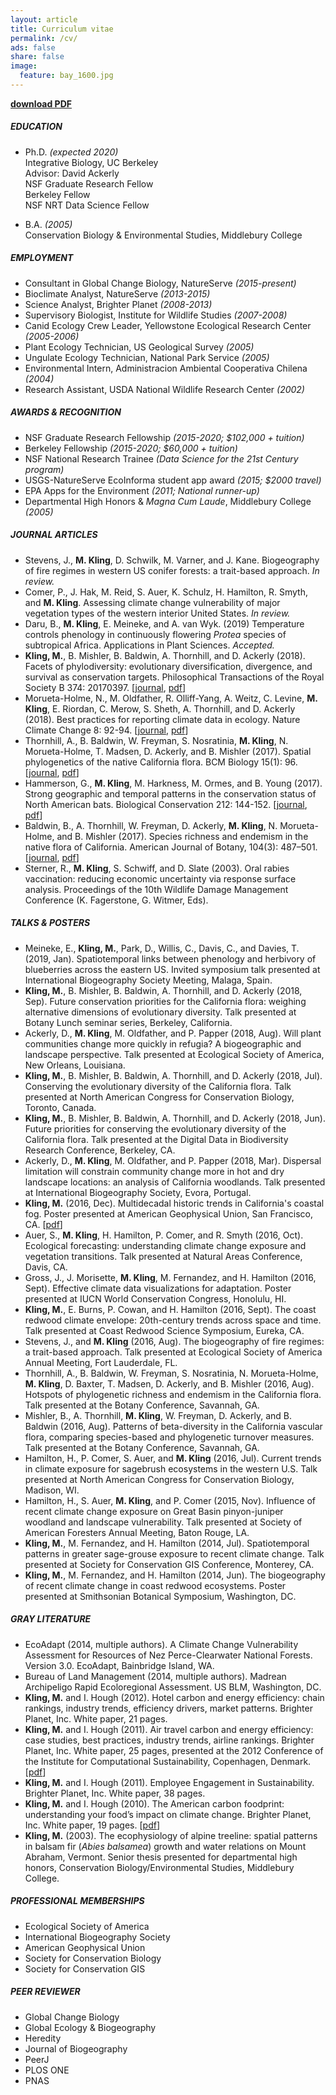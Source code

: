 ```yaml
---
layout: article
title: Curriculum vitae
permalink: /cv/
ads: false
share: false
image:
  feature: bay_1600.jpg
---
```




**[download PDF](/assets/cv.pdf)**



##### EDUCATION
* Ph.D. *(expected 2020)*<br>
Integrative Biology, UC Berkeley<br>
Advisor: David Ackerly<br>
NSF Graduate Research Fellow<br>
Berkeley Fellow<br>
NSF NRT Data Science Fellow

* B.A. *(2005)*<br>
Conservation Biology & Environmental Studies, Middlebury College

##### EMPLOYMENT
* Consultant in Global Change Biology, NatureServe *(2015-present)* 
* Bioclimate Analyst, NatureServe *(2013-2015)*
* Science Analyst, Brighter Planet *(2008-2013)*
* Supervisory Biologist, Institute for Wildlife Studies *(2007-2008)*
* Canid Ecology Crew Leader, Yellowstone Ecological Research Center *(2005-2006)*
* Plant Ecology Technician, US Geological Survey *(2005)*
* Ungulate Ecology Technician, National Park Service *(2005)* 
* Environmental Intern, Administracion Ambiental Cooperativa Chilena *(2004)*
* Research Assistant, USDA National Wildlife Research Center *(2002)*

##### AWARDS & RECOGNITION
* NSF Graduate Research Fellowship *(2015-2020; $102,000 + tuition)*
* Berkeley Fellowship *(2015-2020; $60,000 + tuition)*
* NSF National Research Trainee *(Data Science for the 21st Century program)*
* USGS-NatureServe EcoInforma student app award *(2015; $2000 travel)*
* EPA Apps for the Environment *(2011; National runner-up)*
* Departmental High Honors & *Magna Cum Laude*, Middlebury College *(2005)*

##### JOURNAL ARTICLES
* Stevens, J., **M. Kling**, D. Schwilk, M. Varner, and J. Kane. Biogeography of fire regimes in western US conifer forests: a trait-based approach. *In review.*
* Comer, P., J. Hak, M. Reid, S. Auer, K. Schulz, H. Hamilton, R. Smyth, and **M. Kling**. Assessing climate change vulnerability of major vegetation types of the western interior United States. *In review.*
* Daru, B., **M. Kling**, E. Meineke, and A. van Wyk. (2019) Temperature controls phenology in continuously flowering *Protea* species of subtropical Africa. Applications in Plant Sciences. *Accepted.*
* **Kling, M.**, B. Mishler, B. Baldwin, A. Thornhill, and D. Ackerly (2018). Facets of phylodiversity: evolutionary diversification, divergence, and survival as conservation targets. Philosophical Transactions of the Royal Society B 374: 20170397. [[journal](http://dx.doi.org/10.1098/rstb.2017.0397), [pdf](/assets/Kling_et_al_2018_PhilTransB.pdf)]
* Morueta-Holme, N., M. Oldfather, R. Olliff-Yang, A. Weitz, C. Levine, **M. Kling**, E. Riordan, C. Merow, S. Sheth, A. Thornhill, and D. Ackerly (2018). Best practices for reporting climate data in ecology. Nature Climate Change 8: 92-94.   [[journal](https://www.nature.com/articles/s41558-017-0060-2), [pdf](/assets/Morueta-Holme_et_al_NCC_2018.pdf)]
* Thornhill, A., B. Baldwin, W. Freyman, S. Nosratinia, **M. Kling**, N. Morueta-Holme, T. Madsen, D. Ackerly, and B. Mishler (2017). Spatial phylogenetics of the native California flora. BCM Biology 15(1): 96.   [[journal](https://bmcbiol.biomedcentral.com/articles/10.1186/s12915-017-0435-x), [pdf](/assets/Thornhill_et_al_BCMB_2017.pdf)]
* Hammerson, G., **M. Kling**, M. Harkness, M. Ormes, and B. Young (2017). Strong geographic and temporal patterns in the conservation status of North American bats. Biological Conservation 212: 144-152.   [[journal](https://doi.org/10.1016/j.biocon.2017.05.025), [pdf](/assets/Hammerson_et_al_BiolCons_2017.pdf)]
* Baldwin, B., A. Thornhill, W. Freyman, D. Ackerly, **M. Kling**, N. Morueta-Holme, and B. Mishler (2017). Species richness and endemism in the native flora of California. American Journal of Botany, 104(3): 487–501.   [[journal](http://www.amjbot.org/content/104/3/487.full), [pdf](/assets/Baldwin_et_al_AJB_2017.pdf)]
* Sterner, R., **M. Kling**, S. Schwiff, and D. Slate (2003). Oral rabies vaccination: reducing economic uncertainty via response surface analysis. Proceedings of the 10th Wildlife Damage Management Conference (K. Fagerstone, G. Witmer, Eds).

##### TALKS & POSTERS
* Meineke, E., **Kling, M.**, Park, D., Willis, C., Davis, C., and Davies, T. (2019, Jan). Spatiotemporal links between phenology and herbivory of blueberries across the eastern US. Invited symposium talk presented at International Biogeography Society Meeting, Malaga, Spain.
* **Kling, M.**, B. Mishler, B. Baldwin, A. Thornhill, and D. Ackerly (2018, Sep). Future conservation priorities for the California flora: weighing alternative dimensions of evolutionary diversity. Talk presented at Botany Lunch seminar series, Berkeley, California.
* Ackerly, D., **M. Kling**, M. Oldfather, and P. Papper (2018, Aug). Will plant communities change more quickly in refugia? A biogeographic and landscape perspective. Talk presented at Ecological Society of America, New Orleans, Louisiana.
* **Kling, M.**, B. Mishler, B. Baldwin, A. Thornhill, and D. Ackerly (2018, Jul). Conserving the evolutionary diversity of the California flora. Talk presented at North American Congress for Conservation Biology, Toronto, Canada.
* **Kling, M.**, B. Mishler, B. Baldwin, A. Thornhill, and D. Ackerly (2018, Jun). Future priorities for conserving the evolutionary diversity of the California flora. Talk presented at  the Digital Data in Biodiversity Research Conference, Berkeley, CA.
* Ackerly, D., **M. Kling**, M. Oldfather, and P. Papper (2018, Mar). Dispersal limitation will constrain community change more in hot and dry landscape locations: an analysis of California woodlands. Talk presented at International Biogeography Society, Evora, Portugal.
* **Kling, M.** (2016, Dec). Multidecadal historic trends in California's coastal fog. Poster presented at American Geophysical Union, San Francisco, CA. [[pdf](/assets/agu_fog_poster.pdf)]
* Auer, S., **M. Kling**, H. Hamilton, P. Comer, and R. Smyth (2016, Oct). Ecological forecasting: understanding climate change exposure and vegetation transitions. Talk presented at Natural Areas Conference, Davis, CA.
* Gross, J., J. Morisette, **M. Kling**, M. Fernandez, and H. Hamilton (2016, Sept). Effective climate data visualizations for adaptation. Poster presented at IUCN World Conservation Congress, Honolulu, HI.
* **Kling, M.**, E. Burns, P. Cowan, and H. Hamilton (2016, Sept). The coast redwood climate envelope: 20th-century trends across space and time. Talk presented at Coast Redwood Science Symposium, Eureka, CA.
* Stevens, J., and **M. Kling** (2016, Aug). The biogeography of fire regimes: a trait-based approach. Talk presented at Ecological Society of America Annual Meeting, Fort Lauderdale, FL.
* Thornhill, A., B. Baldwin, W. Freyman, S. Nosratinia, N. Morueta-Holme, **M. Kling**,  D. Baxter, T. Madsen, D. Ackerly, and B. Mishler (2016, Aug). Hotspots of phylogenetic richness and endemism in the California flora. Talk presented at the Botany Conference, Savannah, GA.
* Mishler, B., A. Thornhill, **M. Kling**, W. Freyman, D. Ackerly, and B. Baldwin (2016, Aug). Patterns of beta-diversity in the California vascular flora, comparing species-based and phylogenetic turnover measures. Talk presented at the Botany Conference, Savannah, GA.
* Hamilton, H., P. Comer, S. Auer, and **M. Kling** (2016, Jul).  Current trends in climate exposure for sagebrush ecosystems in the western U.S. Talk presented at North American Congress for Conservation Biology, Madison, WI.
* Hamilton, H., S. Auer, **M. Kling**, and P. Comer (2015, Nov).  Influence of recent climate change exposure on Great Basin pinyon-juniper woodland and landscape vulnerability. Talk presented at Society of American Foresters Annual Meeting, Baton Rouge, LA.
* **Kling, M.**, M. Fernandez, and H. Hamilton (2014, Jul). Spatiotemporal patterns in greater sage-grouse exposure to recent climate change. Talk presented at Society for Conservation GIS Conference, Monterey, CA.
* **Kling, M.**, M. Fernandez, and H. Hamilton (2014, Jun).  The biogeography of recent climate change in coast redwood ecosystems. Poster presented at Smithsonian Botanical Symposium, Washington, DC.

##### GRAY LITERATURE
* EcoAdapt (2014, multiple authors). A Climate Change Vulnerability Assessment for Resources of Nez Perce-Clearwater National Forests. Version 3.0. EcoAdapt, Bainbridge Island, WA.
* Bureau of Land Management (2014, multiple authors). Madrean Archipeligo Rapid Ecoloregional Assessment. US BLM, Washington, DC.
* **Kling, M.** and I. Hough (2012). Hotel carbon and energy efficiency: chain rankings, industry trends, efficiency drivers, market patterns. Brighter Planet, Inc. White paper, 21 pages.
* **Kling, M.** and I. Hough (2011). Air travel carbon and energy efficiency: case studies, best practices, industry trends, airline rankings. Brighter Planet, Inc. White paper, 25 pages, presented at the 2012 Conference of the Institute for Computational Sustainability, Copenhagen, Denmark.   [[pdf](/assets/aviation_emissions.pdf)]
* **Kling, M.** and I. Hough (2011). Employee Engagement in Sustainability. Brighter Planet, Inc. White paper, 38 pages.
* **Kling, M.** and I. Hough (2010).  The American carbon foodprint: understanding your food’s impact on climate change. Brighter Planet, Inc. White paper, 19 pages.   [[pdf](/assets/carbon_foodprint.pdf)]
* **Kling, M.** (2003).  The ecophysiology of alpine treeline: spatial patterns in balsam fir (*Abies balsamea*) growth and water relations on Mount Abraham, Vermont. Senior thesis presented for departmental high honors, Conservation Biology/Environmental Studies, Middlebury College.


##### PROFESSIONAL MEMBERSHIPS
* Ecological Society of America
* International Biogeography Society
* American Geophysical Union
* Society for Conservation Biology
* Society for Conservation GIS

##### PEER REVIEWER
* Global Change Biology
* Global Ecology & Biogeography
* Heredity
* Journal of Biogeography
* PeerJ
* PLOS ONE
* PNAS
